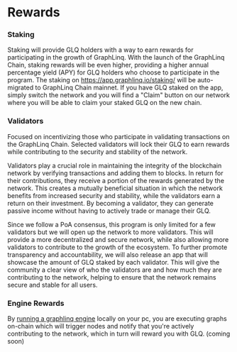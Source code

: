# Rewards

### **Staking**&#x20;

Staking will provide GLQ holders with a way to earn rewards for participating in the growth of GraphLinq. With the launch of the GraphLinq Chain, staking rewards will be even higher, providing a higher annual percentage yield (APY) for GLQ holders who choose to participate in the program. The staking on https://app.graphlinq.io/staking/ will be auto-migrated to GraphLinq Chain mainnet. If you have GLQ staked on the app, simply switch the network and you will find a "Claim" button on our network where you will be able to claim your staked GLQ on the new chain.

### **Validators**&#x20;

Focused on incentivizing those who participate in validating transactions on the GraphLinq Chain. Selected validators will lock their GLQ to earn rewards while contributing to the security and stability of the network.

Validators play a crucial role in maintaining the integrity of the blockchain network by verifying transactions and adding them to blocks. In return for their contributions, they receive a portion of the rewards generated by the network. This creates a mutually beneficial situation in which the network benefits from increased security and stability, while the validators earn a return on their investment. By becoming a validator, they can generate passive income without having to actively trade or manage their GLQ.&#x20;

Since we follow a PoA consensus, this program is only limited for a few validators but we will open up the network to more validators. This will provide a more decentralized and secure network, while also allowing more validators to contribute to the growth of the ecosystem. To further promote transparency and accountability, we will also release an app that will showcase the amount of GLQ staked by each validator. This will give the community a clear view of who the validators are and how much they are contributing to the network, helping to ensure that the network remains secure and stable for all users.

### **Engine Rewards**

By [running a graphlinq engine](../../dev-tooling/engine/running-an-engine-locally.md) locally on your pc, you are executing graphs on-chain which will trigger nodes and notify that you're actively contributing to the network, which in turn will reward you with GLQ. (coming soon)
